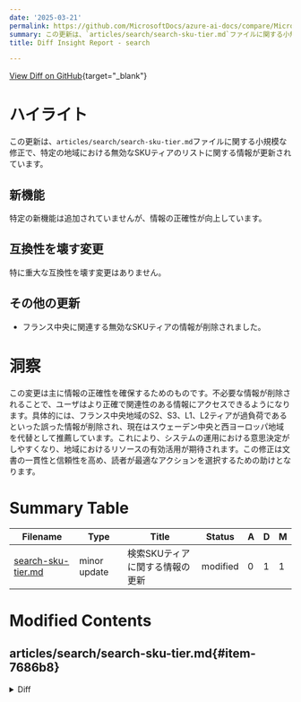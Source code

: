 ```yaml
---
date: '2025-03-21'
permalink: https://github.com/MicrosoftDocs/azure-ai-docs/compare/MicrosoftDocs:17e9a85...MicrosoftDocs:34ecec7
summary: この更新は、`articles/search/search-sku-tier.md`ファイルに関する小規模な修正で、無効なSKUティアの情報が特定地域において更新されています。新機能は追加されていないものの、情報の正確性が向上しており、重大な互換性を壊す変更はありません。具体的には、フランス中央の無効なSKUティアに関する情報が削除され、代わりにスウェーデン中央と西ヨーロッパ地域が推薦されています。この修正により、文書の一貫性と信頼性が高まり、ユーザーはより関連性のある情報にアクセスできるようになります。
title: Diff Insight Report - search

---
```


[View Diff on GitHub](https://github.com/MicrosoftDocs/azure-ai-docs/compare/MicrosoftDocs:17e9a85...MicrosoftDocs:34ecec7){target="_blank"}

# ハイライト
この更新は、`articles/search/search-sku-tier.md`ファイルに関する小規模な修正で、特定の地域における無効なSKUティアのリストに関する情報が更新されています。

## 新機能
特定の新機能は追加されていませんが、情報の正確性が向上しています。

## 互換性を壊す変更
特に重大な互換性を壊す変更はありません。

## その他の更新
- フランス中央に関連する無効なSKUティアの情報が削除されました。

# 洞察
この変更は主に情報の正確性を確保するためのものです。不必要な情報が削除されることで、ユーザはより正確で関連性のある情報にアクセスできるようになります。具体的には、フランス中央地域のS2、S3、L1、L2ティアが過負荷であるといった誤った情報が削除され、現在はスウェーデン中央と西ヨーロッパ地域を代替として推薦しています。これにより、システムの運用における意思決定がしやすくなり、地域におけるリソースの有効活用が期待されます。この修正は文書の一貫性と信頼性を高め、読者が最適なアクションを選択するための助けとなります。

# Summary Table
|  Filename  | Type |    Title    | Status | A  | D  | M  |
|------------|------|-------------|--------|----|----|----|
| [search-sku-tier.md](#item-7686b8) | minor update | 検索SKUティアに関する情報の更新 | modified | 0 | 1 | 1 | 


# Modified Contents
## articles/search/search-sku-tier.md{#item-7686b8}

<details>
<summary>Diff</summary>
````diff
@@ -59,7 +59,6 @@ Currently, several regions are capacity-constrained for specific tiers and can't
 
 | Region | Disabled tier (SKU) due to over-capacity | Suggested alternative |
 |--------|------------------------------------------|-----------------------|
-| France Central | S2, S3, L1, L2| Sweden Central, West Europe|
 | North Europe | S2, S3, L1, L2 | Sweden Central, West Europe|
 
 ## Feature availability by tier
````
</details>

### Summary

```json
{
    "modification_type": "minor update",
    "modification_title": "検索SKUティアに関する情報の更新"
}
```

### Explanation
この修正は、`articles/search/search-sku-tier.md`ファイルにおける小さな更新を示しています。具体的には、特定の地域における無効なSKUティアのリストから「フランス中央」の情報が削除されました。この変更により、フランス中央のS2、S3、L1、L2ティアが過負荷のため無効であることが示唆されていた点が消去され、代替提案としてスウェーデン中央と西ヨーロッパの地域が残されています。この修正により、読者に対する情報の正確性が高められています。


